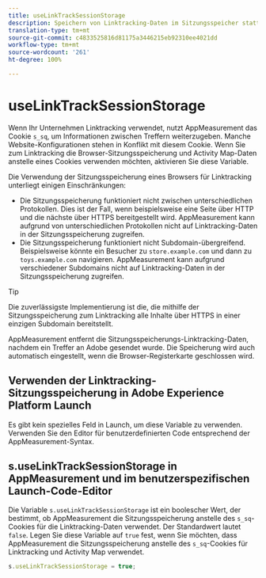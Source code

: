 ```yaml
---
title: useLinkTrackSessionStorage
description: Speichern von Linktracking-Daten im Sitzungsspeicher statt in einem Cookie.
translation-type: tm+mt
source-git-commit: c4833525816d81175a3446215eb92310ee4021dd
workflow-type: tm+mt
source-wordcount: '261'
ht-degree: 100%

---
```



# useLinkTrackSessionStorage

Wenn Ihr Unternehmen Linktracking verwendet, nutzt AppMeasurement das Cookie `s_sq`, um Informationen zwischen Treffern weiterzugeben. Manche Website-Konfigurationen stehen in Konflikt mit diesem Cookie. Wenn Sie zum Linktracking die Browser-Sitzungsspeicherung und Activity Map-Daten anstelle eines Cookies verwenden möchten, aktivieren Sie diese Variable.

Die Verwendung der Sitzungsspeicherung eines Browsers für Linktracking unterliegt einigen Einschränkungen:

* Die Sitzungsspeicherung funktioniert nicht zwischen unterschiedlichen Protokollen. Dies ist der Fall, wenn beispielsweise eine Seite über HTTP und die nächste über HTTPS bereitgestellt wird. AppMeasurement kann aufgrund von unterschiedlichen Protokollen nicht auf Linktracking-Daten in der Sitzungsspeicherung zugreifen.
* Die Sitzungsspeicherung funktioniert nicht Subdomain-übergreifend. Beispielsweise könnte ein Besucher zu `store.example.com` und dann zu `toys.example.com` navigieren. AppMeasurement kann aufgrund verschiedener Subdomains nicht auf Linktracking-Daten in der Sitzungsspeicherung zugreifen.

>[!TIP]
>
>Die zuverlässigste Implementierung ist die, die mithilfe der Sitzungsspeicherung zum Linktracking alle Inhalte über HTTPS in einer einzigen Subdomain bereitstellt.

AppMeasurement entfernt die Sitzungsspeicherungs-Linktracking-Daten, nachdem ein Treffer an Adobe gesendet wurde. Die Speicherung wird auch automatisch eingestellt, wenn die Browser-Registerkarte geschlossen wird.

## Verwenden der Linktracking-Sitzungsspeicherung in Adobe Experience Platform Launch

Es gibt kein spezielles Feld in Launch, um diese Variable zu verwenden. Verwenden Sie den Editor für benutzerdefinierten Code entsprechend der AppMeasurement-Syntax.

## s.useLinkTrackSessionStorage in AppMeasurement und im benutzerspezifischen Launch-Code-Editor

Die Variable `s.useLinkTrackSessionStorage` ist ein boolescher Wert, der bestimmt, ob AppMeasurement die Sitzungsspeicherung anstelle des `s_sq`-Cookies für die Linktracking-Daten verwendet. Der Standardwert lautet `false`. Legen Sie diese Variable auf `true` fest, wenn Sie möchten, dass AppMeasurement die Sitzungsspeicherung anstelle des `s_sq`-Cookies für Linktracking und Activity Map verwendet.

```js
s.useLinkTrackSessionStorage = true;
```
